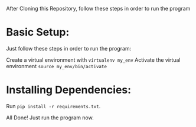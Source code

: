 After Cloning this Repository, follow these steps in order to run the program

# Basic Setup:

Just follow these steps in order to run the program:

Create a virtual environment with  `virtualenv my_env`
Activate the virtual environment `source my_env/bin/activate`

# Installing Dependencies:

Run `pip install -r requirements.txt`.

All Done! Just run the program now.

